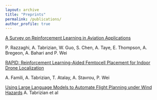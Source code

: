 ```yaml
---
layout: archive
title: "Preprints"
permalink: /publications/
author_profile: true
---
```


[A Survey on Reinforcement Learning in Aviation Applications](https://arxiv.org/abs/2211.02147)

P. Razzaghi, A. Tabrizian, W. Guo, S. Chen, A. Taye, E. Thompson, A. Bregeon, A. Bahari and P. Wei

[RAPID: Reinforcement Learning-Aided Femtocell Placement for Indoor Drone Localization](https://ieeexplore.ieee.org/abstract/document/10637529)

A. Famili, A. Tabrizian, T. Atalay, A. Stavrou, P. Wei 

[Using Large Language Models to Automate Flight Planning under Wind Hazards](https://web.seas.gwu.edu/pwei/files/2024/07/amin_llm_dasc24.pdf)
A. Tabrizian et al

<!-- {% if author.googlescholar %}
  You can also find my articles on <u><a href="{{author.googlescholar}}">my Google Scholar profile</a>.</u>
{% endif %}

{% include base_path %}

{% for post in site.publications reversed %}
  {% include archive-single.html %}
{% endfor %} -->
